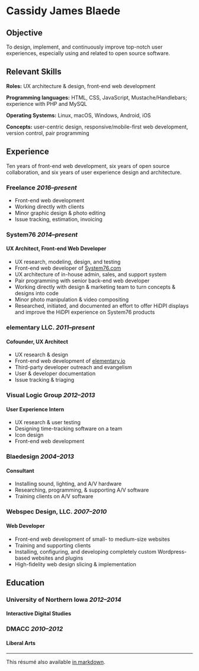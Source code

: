 # Cassidy James Blaede

## Objective

To design, implement, and continuously improve top-notch user experiences,
especially using and related to open source software.

## Relevant Skills

**Roles:** UX architecture & design, front-end web development

**Programming languages:** HTML, CSS, JavaScript, Mustache/&#8203;Handlebars;
experience with PHP and MySQL

**Operating Systems:** Linux, macOS, Windows, Android, iOS

**Concepts:** user-centric design, responsive/mobile-first web development, version control, pair programming

## Experience

Ten years of front-end web development, six years of open source collaboration, and six
years of user experience design and architecture.

### Freelance _2016–present_

- Front-end web development
- Working directly with clients
- Minor graphic design & photo editing
- Issue tracking, estimation, invoicing

### System76 _2014–present_

#### UX Architect, Front-end Web Developer

- UX research, modeling, design, and testing
- Front-end web developer of [System76.com](https://system76.com)
- UX architecture of in-house admin, sales, and support system
- Pair programming with senior back-end web developer
- Working directly with design & marketing team to turn concepts & designs into
  code
- Minor photo manipulation & video compositing
- Researched, initiated, and documented an effort to offer HiDPI displays and
  improve the HiDPI experience on System76 products

### elementary LLC. _2011–present_

#### Cofounder, UX Architect

- UX research & design
- Front-end web development of [elementary.io](https://elementary.io)
- Third-party developer outreach and evangelism
- User & developer documentation
- Issue tracking & triaging

### Visual Logic Group _2012–2013_

#### User Experience Intern

- UX research & user testing
- Designing time-tracking software on a team
- Icon design
- Front-end web development

### Blaedesign _2004–2013_

#### Consultant

- Installing sound, lighting, and A/V hardware
- Researching, programming, & supporting A/V software
- Training clients on A/V software

### Webspec Design, LLC. _2007–2010_

#### Web Developer

- Front-end web development of small- to medium-size websites
- Training and supporting clients
- Installing, configuring, and developing completely custom Wordpress-based
  websites and plugins
- High-fidelity web design slicing & implementation

## Education

### University of Northern Iowa _2012–2014_

#### Interactive Digital Studies

### DMACC _2010–2012_

#### Liberal Arts

---

This résumé also available [in markdown](http://cassidyjames.com/resume.md).
